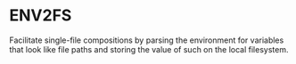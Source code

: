 # ENV2FS

Facilitate single-file compositions by parsing the environment for variables that look like file paths and storing the value of such on the local filesystem.
